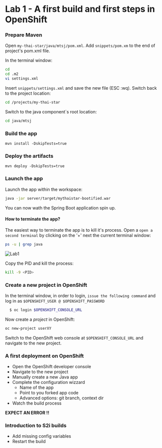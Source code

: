 # Lab 1 - A first build and first steps in OpenShift

### Prepare Maven

Open `my-thai-star/java/mtsj/pom.xml`. Add `snippets/pom.xm` to the end of project's pom.xml file. 

In the terminal window:

```bash
cd
cd .m2
vi settings.xml
```

Insert `snippets/settings.xml` and save the new file (ESC :wq). Switch back to the project location:

```bash
cd /projects/my-thai-star
```

Switch to the java component`s root location:

```bash
cd java/mtsj
```

### Build the app

```shell
mvn install -DskipTests=true
```

### Deploy the artifacts

```shell
mvn deploy -DskipTests=true
```

### Launch the app

Launch the app within the workspace:

```bash
java -jar server/target/mythaistar-bootified.war
```

You can now wath the Spring Boot application spin up.

#### How to terminate the app?

The easiest way to terminate the app is to kill it's process. Open a `open a second terminal` by clicking on the '+' next the current terminal window:

```bash
ps -u | grep java
````

![Lab1](images/lab1-terminal.png)

Copy the PID and kill the process:

```bash
kill -9 <PID>
```

### Create a new project in OpenShift

In the terminal window, in order to login, `issue the following command` and log in as `$OPENSHIFT_USER @ $OPENSHIFT_PASSWORD`

```bash
  $ oc login $OPENSHIFT_CONSOLE_URL
```

Now create a *project* in OpenShift:

```bash
oc new-project userXY
```

Switch to the OpenShift web console at `$OPENSHIFT_CONSOLE_URL` and navigate to the new project.





### A first deployment on OpenShift
* Open the OpenShift developer console
* Navigate to the new project
* Manually create a new Java app
* Complete the configuration wizzard
  - Name of the app
  - Point to you forked app code
  - Advanced options: git branch, context dir
* Watch the build process

**EXPECT AN ERROR !!**

### Introduction to S2i builds
* Add missing config variables
* Restart the build